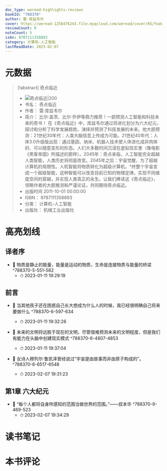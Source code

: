 ```yaml
---
doc_type: weread-highlights-reviews
bookId: "788370"
author: 雷·库兹韦尔
cover: https://weread-1258476243.file.myqcloud.com/weread/cover/65/YueWen_788370/t7_YueWen_788370.jpg
reviewCount: 0
noteCount: 5
isbn: 9787111358893
category: 计算机-人工智能
lastReadDate: 2023-02-07
---
```

# 元数据
> [!abstract] 奇点临近
> - ![ 奇点临近|200](https://weread-1258476243.file.myqcloud.com/weread/cover/65/YueWen_788370/t7_YueWen_788370.jpg)
> - 书名： 奇点临近
> - 作者： 雷·库兹韦尔
> - 简介： 比尔·盖茨、比尔·乔伊等鼎力推荐！一部预测人工智能和科技未来的奇书！ 在《奇点临近》中，库兹韦尔通过将进化划分为六大纪元，探讨和分析了科学发展趋势。演绎并预测了科技发展的未来。他大胆预测：21世纪30年代：人类大脑信息上传成为可能。21世纪40年代：人体3.0升级版出现：通过基因、纳米、机器人技术使人体进化成非肉体的、可以随意变形的形态。人们大多数时间沉浸在虚拟现实里（像电影《黑客帝国》所描述的那样）。2045年：奇点来临，人工智能完全超越人类智能，人类历史将彻底改变。2045年之后：宇宙觉醒，为了超越计算机的局限性。人机智能将物质转化为超级计算机，*终整个宇宙变成一个超级智能，这种智能可以改变目前已知的物理定律。实现不同维度空间的穿越，并实现人类真正的永生。让我们捧读这《奇点临近》，领略作者的大胆推测和严谨论证，共同期待奇点临近。
> - 出版时间 2011-10-01 00:00:00
> - ISBN： 9787111358893
> - 分类： 计算机-人工智能
> - 出版社： 机械工业出版社

# 高亮划线

## 译者序


- 📌 物质是静止的能量，能量是运动的物质，生命是连接物质与能量的桥梁 ^788370-5-551-582
    - ⏱ 2023-01-11 19:29:19 
## 前言


- 📌 当其他孩子还在困惑自己长大想成为什么人的时候，我已经很明确自己将来要做什么 ^788370-6-597-634
    - ⏱ 2023-01-11 19:32:26 

- 📌 未来的文明将远胜于现在的文明，尽管很难预测未来的文明程度，但是我们有能力在头脑中创建现实模式 ^788370-6-4807-4853
    - ⏱ 2023-01-11 19:37:04 

- 📌 女诗人穆列尔·鲁凯泽曾经说过“宇宙是由故事而非由原子构成的”。 ^788370-6-6517-6548
    - ⏱ 2023-02-07 19:31:23 
## 第1章 六大纪元


- 📌 “每个人都将自身所感知的范围当做世界的范围。”——叔本华 ^788370-9-469-523
    - ⏱ 2023-02-07 19:34:29 
# 读书笔记

# 本书评论
